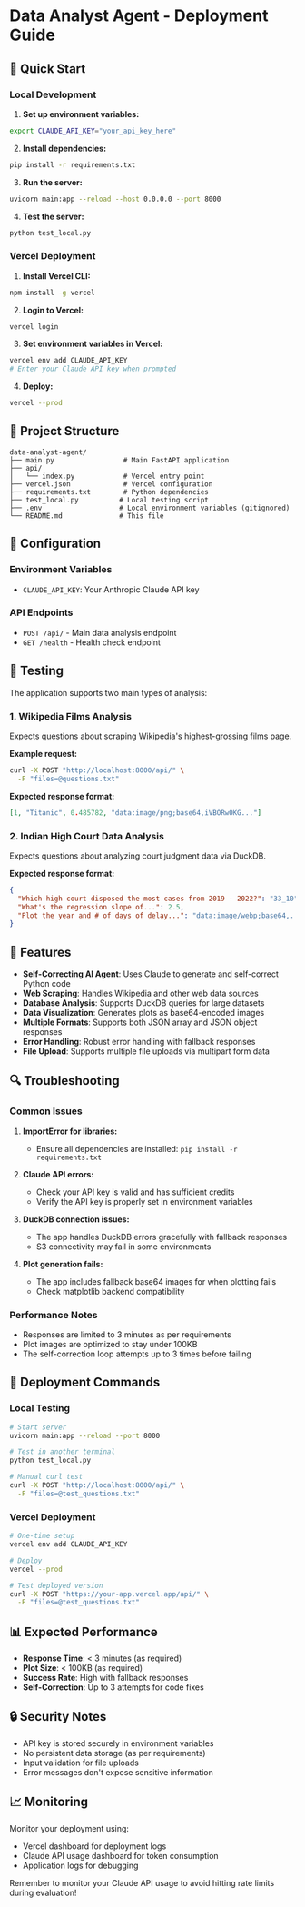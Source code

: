 # Data Analyst Agent - Deployment Guide

## 🚀 Quick Start

### Local Development

1. **Set up environment variables:**
```bash
export CLAUDE_API_KEY="your_api_key_here"
```

2. **Install dependencies:**
```bash
pip install -r requirements.txt
```

3. **Run the server:**
```bash
uvicorn main:app --reload --host 0.0.0.0 --port 8000
```

4. **Test the server:**
```bash
python test_local.py
```

### Vercel Deployment

1. **Install Vercel CLI:**
```bash
npm install -g vercel
```

2. **Login to Vercel:**
```bash
vercel login
```

3. **Set environment variables in Vercel:**
```bash
vercel env add CLAUDE_API_KEY
# Enter your Claude API key when prompted
```

4. **Deploy:**
```bash
vercel --prod
```

## 📁 Project Structure

```
data-analyst-agent/
├── main.py                 # Main FastAPI application
├── api/
│   └── index.py            # Vercel entry point
├── vercel.json             # Vercel configuration
├── requirements.txt        # Python dependencies
├── test_local.py          # Local testing script
├── .env                   # Local environment variables (gitignored)
└── README.md              # This file
```

## 🔧 Configuration

### Environment Variables

- `CLAUDE_API_KEY`: Your Anthropic Claude API key

### API Endpoints

- `POST /api/` - Main data analysis endpoint
- `GET /health` - Health check endpoint

## 🧪 Testing

The application supports two main types of analysis:

### 1. Wikipedia Films Analysis
Expects questions about scraping Wikipedia's highest-grossing films page.

**Example request:**
```bash
curl -X POST "http://localhost:8000/api/" \
  -F "files=@questions.txt"
```

**Expected response format:**
```json
[1, "Titanic", 0.485782, "data:image/png;base64,iVBORw0KG..."]
```

### 2. Indian High Court Data Analysis
Expects questions about analyzing court judgment data via DuckDB.

**Expected response format:**
```json
{
  "Which high court disposed the most cases from 2019 - 2022?": "33_10",
  "What's the regression slope of...": 2.5,
  "Plot the year and # of days of delay...": "data:image/webp;base64,..."
}
```

## 🎯 Features

- **Self-Correcting AI Agent**: Uses Claude to generate and self-correct Python code
- **Web Scraping**: Handles Wikipedia and other web data sources
- **Database Analysis**: Supports DuckDB queries for large datasets
- **Data Visualization**: Generates plots as base64-encoded images
- **Multiple Formats**: Supports both JSON array and JSON object responses
- **Error Handling**: Robust error handling with fallback responses
- **File Upload**: Supports multiple file uploads via multipart form data

## 🔍 Troubleshooting

### Common Issues

1. **ImportError for libraries:**
   - Ensure all dependencies are installed: `pip install -r requirements.txt`

2. **Claude API errors:**
   - Check your API key is valid and has sufficient credits
   - Verify the API key is properly set in environment variables

3. **DuckDB connection issues:**
   - The app handles DuckDB errors gracefully with fallback responses
   - S3 connectivity may fail in some environments

4. **Plot generation fails:**
   - The app includes fallback base64 images for when plotting fails
   - Check matplotlib backend compatibility

### Performance Notes

- Responses are limited to 3 minutes as per requirements
- Plot images are optimized to stay under 100KB
- The self-correction loop attempts up to 3 times before failing

## 🚀 Deployment Commands

### Local Testing
```bash
# Start server
uvicorn main:app --reload --port 8000

# Test in another terminal
python test_local.py

# Manual curl test
curl -X POST "http://localhost:8000/api/" \
  -F "files=@test_questions.txt"
```

### Vercel Deployment
```bash
# One-time setup
vercel env add CLAUDE_API_KEY

# Deploy
vercel --prod

# Test deployed version
curl -X POST "https://your-app.vercel.app/api/" \
  -F "files=@test_questions.txt"
```

## 📊 Expected Performance

- **Response Time**: < 3 minutes (as required)
- **Plot Size**: < 100KB (as required)
- **Success Rate**: High with fallback responses
- **Self-Correction**: Up to 3 attempts for code fixes

## 🔒 Security Notes

- API key is stored securely in environment variables
- No persistent data storage (as per requirements)
- Input validation for file uploads
- Error messages don't expose sensitive information

## 📈 Monitoring

Monitor your deployment using:
- Vercel dashboard for deployment logs
- Claude API usage dashboard for token consumption
- Application logs for debugging

Remember to monitor your Claude API usage to avoid hitting rate limits during evaluation!

